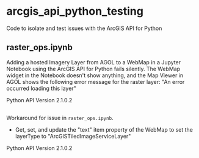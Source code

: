 # arcgis_api_python_testing
Code to isolate and test issues with the ArcGIS API for Python

## raster_ops.ipynb
Adding a hosted Imagery Layer from AGOL to a WebMap in a Jupyter Notebook using the ArcGIS API for Python fails silently.
The WebMap widget in the Notebook doesn't show anything, and the Map Viewer in AGOL shows the following error message for the raster layer: "An error occurred loading this layer"

Python API Version 2.1.0.2

##
Workaround for issue in `raster_ops.ipynb`.

  * Get, set, and update the "text" item property of the WebMap to set the layerType
to "ArcGISTiledImageServiceLayer"

Python API Version 2.1.0.2
